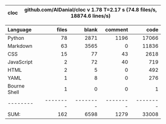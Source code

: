 cloc|github.com/AlDanial/cloc v 1.78  T=2.17 s (74.8 files/s, 18874.6 lines/s)
--- | ---

Language|files|blank|comment|code
:-------|-------:|-------:|-------:|-------:
Python|78|2871|1196|17066
Markdown|63|3565|0|11836
CSS|15|77|43|2618
JavaScript|2|72|40|719
HTML|2|5|0|492
YAML|1|8|0|276
Bourne Shell|1|0|0|1
--------|--------|--------|--------|--------
SUM:|162|6598|1279|33008
